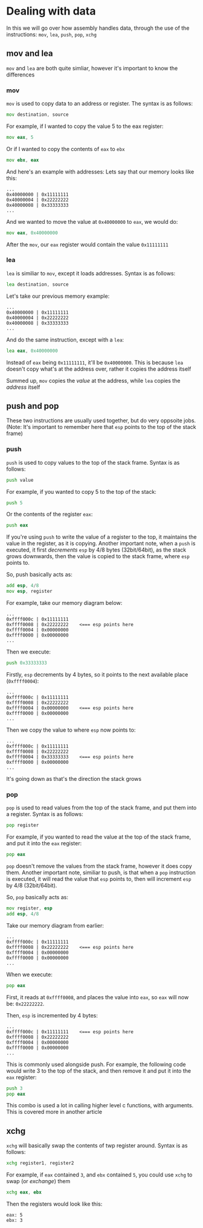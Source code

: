 # Dealing with data

In this we will go over how assembly handles data, through the use of the instructions: `mov`, `lea`, `push`, `pop`, `xchg`

## mov and lea

`mov` and `lea` are both quite simliar, however it's important to know the differences

### mov
`mov` is used to copy data to an address or register. The syntax is as follows:

```asm
mov destination, source
```

 For example, if I wanted to copy the value 5 to the eax register:
 ```asm
 mov eax, 5
 ```
 
 Or if I wanted to copy the contents of `eax` to `ebx`
 ```asm
 mov ebx, eax
 ```
 And here's an example with addresses:
 Lets say that our memory looks like this:
 ```
 ...
 0x40000000 | 0x11111111
 0x40000004 | 0x22222222
 0x40000008 | 0x33333333
 ...
 ```
 And we wanted to move the value at `0x40000000` to `eax`, we would do:
 ```asm
 mov eax, 0x40000000
 ```
 After the `mov`, our `eax` register would contain the value `0x11111111`
 
 ### lea
 
 `lea` is similiar to `mov`, except it loads addresses. Syntax is as follows:
 ```asm
 lea destination, source
 ```
 Let's take our previous memory example:
 ```
 ...
 0x40000000 | 0x11111111
 0x40000004 | 0x22222222
 0x40000008 | 0x33333333
 ...
 ```
 And do the same instruction, except with a `lea`:
 ```asm
 lea eax, 0x40000000
 ```
 Instead of `eax` being `0x11111111`, it'll be `0x40000000`. This is because `lea` doesn't copy what's at the address over, rather it copies the address itself
 
 
 Summed up, `mov` copies the *value* at the address, while `lea` copies the *address* itself
 
 ## push and pop
 
 These two instructions are usually used together, but do very oppsoite jobs. 
 (Note: It's important to remember here that `esp` points to the top of the stack frame)
 
 ### push
 `push` is used to copy values to the top of the stack frame. Syntax is as follows:
 
 ```asm
 push value
 ```
 
 For example, if you wanted to copy 5 to the top of the stack:
 ```asm
 push 5
 ```
 
 Or the contents of the register `eax`:
 ```asm
 push eax
 ```
 
 If you're using `push` to write the value of a register to the top, it maintains the value in the register, as it is copying. Another important note, when a `push` is executed, it first *decrements* `esp` by 4/8 bytes (32bit/64bit), as the stack grows downwards, then the value is copied to the stack frame, where `esp` points to. 
 
 So, push basically acts as:
 ```asm
 add esp, 4/8
 mov esp, register
 ```
 
 For example, take our memory diagram below:
 ```
 ...
 0xffff000c | 0x11111111
 0xffff0008 | 0x22222222    <=== esp points here
 0xffff0004 | 0x00000000
 0xffff0000 | 0x00000000
 ...
 ```
 
 Then we execute:
 ```asm
 push 0x33333333
 ```
 Firstly, `esp` decrements by 4 bytes, so it points to the next available place (`0xffff0004`):
 ```
 ...
 0xffff000c | 0x11111111
 0xffff0008 | 0x22222222
 0xffff0004 | 0x00000000    <=== esp points here
 0xffff0000 | 0x00000000
 ...
 ```
 
 Then we copy the value to where `esp` now points to:
 ```
 ...
 0xffff000c | 0x11111111
 0xffff0008 | 0x22222222
 0xffff0004 | 0x33333333    <=== esp points here
 0xffff0000 | 0x00000000
 ...
 ```
 
 It's going down as that's the direction the stack grows
 
 ### pop
 
 `pop` is used to read values from the top of the stack frame, and put them into a register. Syntax is as follows:
 
 ```asm
 pop register
 ```
 
 For example, if you wanted to read the value at the top of the stack frame, and put it into the `eax` register:
 ```asm
 pop eax
 ```
 
 `pop` doesn't remove the values from the stack frame, however it does copy them. Another important note, similiar to push, is that when a `pop` instruction is executed, it will read the value that `esp` points to, then will increment `esp` by 4/8 (32bit/64bit). 

So, `pop` basically acts as:

```asm
mov register, esp
add esp, 4/8
```

 Take our memory diagram from earlier:
 
 ```
 ...
 0xffff000c | 0x11111111
 0xffff0008 | 0x22222222    <=== esp points here
 0xffff0004 | 0x00000000
 0xffff0000 | 0x00000000
 ...
 ```
 When we execute:
 ```asm
 pop eax
 ```
 First, it reads at `0xffff0008`, and places the value into `eax`, so `eax` will now be: `0x22222222`.
 
 Then, `esp` is incremented by 4 bytes:
 
 ```
 ...
 0xffff000c | 0x11111111    <=== esp points here
 0xffff0008 | 0x22222222
 0xffff0004 | 0x00000000
 0xffff0000 | 0x00000000
 ...
 ```
 
 This is commonly used alongside push. For example, the following code would write 3 to the top of the stack, and then remove it and put it into the `eax` register:
 ```asm
 push 3
 pop eax
 ```
 
 This combo is used a lot in calling higher level c functions, with arguments. This is covered more in another article
 
 ## xchg
 
 `xchg` will basically swap the contents of twp register around. Syntax is as follows:
 
 ```asm
 xchg register1, register2
 ```
 For example, if `eax` contained `3`, and `ebx` contained `5`, you could use `xchg` to swap (or *exchange*) them
 
 ```asm
 xchg eax, ebx
 ```
 Then the registers would look like this:
 ```
 eax: 5
 ebx: 3
 ```
 
